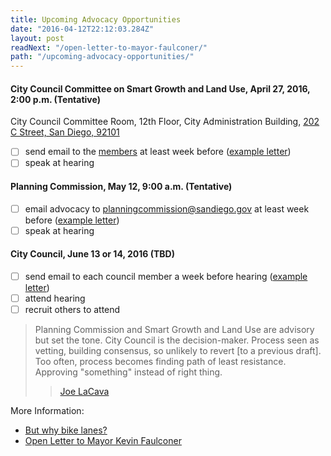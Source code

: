 ```yaml
---
title: Upcoming Advocacy Opportunities
date: "2016-04-12T22:12:03.284Z"
layout: post
readNext: "/open-letter-to-mayor-faulconer/"
path: "/upcoming-advocacy-opportunities/"
---
```


#### City Council Committee on Smart Growth and Land Use, April 27, 2016, 2:00 p.m. (Tentative)
City Council Committee Room, 12th Floor, City Administration Building, [202 C Street, San Diego, 92101](https://goo.gl/maps/2cBL1YM1eez)
* [ ] send email to the [members](https://www.sandiego.gov/city-clerk/officialdocs/legisdocs/cccmeetings#smart) at least week before ([example letter](https://github.com/simpixelated/san-diego-biking/blob/master/letters/mayor-faulconer.md))
* [ ] speak at hearing

#### Planning Commission, May 12, 9:00 a.m. (Tentative)
* [ ] email advocacy to planningcommission@sandiego.gov at least week before ([example letter](https://github.com/simpixelated/san-diego-biking/blob/master/letters/mayor-faulconer.md))
* [ ] speak at hearing

#### City Council, June 13 or 14, 2016 (TBD)
* [ ] send email to each council member a week before hearing ([example letter](https://github.com/simpixelated/san-diego-biking/blob/master/letters/mayor-faulconer.md))
* [ ] attend hearing
* [ ] recruit others to attend

>Planning Commission and Smart Growth and Land Use are advisory but set the tone. City Council is the decision-maker. Process seen as vetting, building consensus, so unlikely to revert [to a previous draft]. Too often, process becomes finding path of least resistance. Approving "something" instead of right thing.
> >[Joe LaCava](https://twitter.com/joe_lacava)

More Information:
* [But why bike lanes?](https://github.com/simpixelated/san-diego-downtown-mobility-plan/blob/master/references.md)
* [Open Letter to Mayor Kevin Faulconer](https://github.com/simpixelated/san-diego-biking/blob/master/letters/mayor-faulconer.md)
